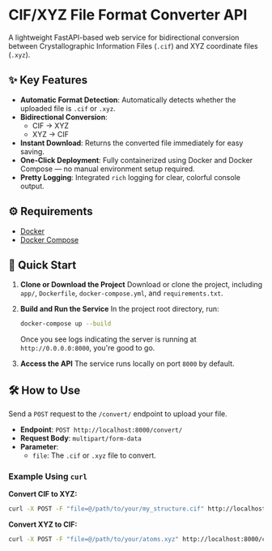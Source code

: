 
# CIF/XYZ File Format Converter API

A lightweight FastAPI-based web service for bidirectional conversion between Crystallographic Information Files (`.cif`) and XYZ coordinate files (`.xyz`).

## ✨ Key Features

- **Automatic Format Detection**: Automatically detects whether the uploaded file is `.cif` or `.xyz`.
- **Bidirectional Conversion**:
  - CIF → XYZ
  - XYZ → CIF
- **Instant Download**: Returns the converted file immediately for easy saving.
- **One-Click Deployment**: Fully containerized using Docker and Docker Compose — no manual environment setup required.
- **Pretty Logging**: Integrated `rich` logging for clear, colorful console output.

## ⚙️ Requirements

- [Docker](https://www.docker.com/get-started)
- [Docker Compose](https://docs.docker.com/compose/install/)

## 🚀 Quick Start

1. **Clone or Download the Project**
   Download or clone the project, including `app/`, `Dockerfile`, `docker-compose.yml`, and `requirements.txt`.

2. **Build and Run the Service**
   In the project root directory, run:

   ```bash
   docker-compose up --build
   ```

   Once you see logs indicating the server is running at `http://0.0.0.0:8000`, you're good to go.

3. **Access the API**
   The service runs locally on port `8000` by default.

## 🛠️ How to Use

Send a `POST` request to the `/convert/` endpoint to upload your file.

- **Endpoint**: `POST http://localhost:8000/convert/`
- **Request Body**: `multipart/form-data`
- **Parameter**:
  - `file`: The `.cif` or `.xyz` file to convert.

### Example Using `curl`

**Convert CIF to XYZ:**

```bash
curl -X POST -F "file=@/path/to/your/my_structure.cif" http://localhost:8000/convert/ -o converted.xyz
```

**Convert XYZ to CIF:**

```bash
curl -X POST -F "file=@/path/to/your/atoms.xyz" http://localhost:8000/convert/ -o converted.cif
```
